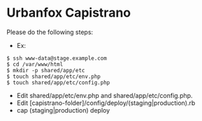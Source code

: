 # Urbanfox Capistrano
Please do the following steps:
* Ex:
```
$ ssh www-data@stage.example.com
$ cd /var/www/html
$ mkdir -p shared/app/etc
$ touch shared/app/etc/env.php
$ touch shared/app/etc/config.php
```
* Edit shared/app/etc/env.php and shared/app/etc/config.php.
* Edit [capistrano-folder]/config/deploy/(staging|production).rb
* cap (staging|production) deploy
